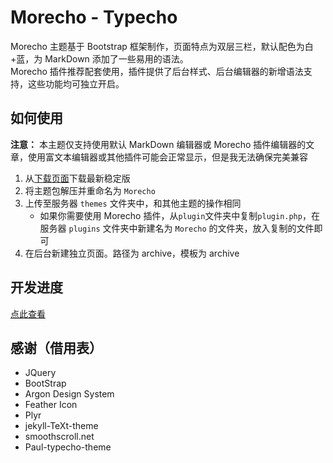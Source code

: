 # Morecho - Typecho

Morecho 主题基于 Bootstrap 框架制作，页面特点为双层三栏，默认配色为白+蓝，为 MarkDown 添加了一些易用的语法。  
Morecho 插件推荐配套使用，插件提供了后台样式、后台编辑器的新增语法支持，这些功能均可独立开启。

## 如何使用

**注意：** 本主题仅支持使用默认 MarkDown 编辑器或 Morecho 插件编辑器的文章，使用富文本编辑器或其他插件可能会正常显示，但是我无法确保完美兼容  

1. 从[下载页面](release)下载最新稳定版
1. 将主题包解压并重命名为 `Morecho`
1. 上传至服务器 `themes` 文件夹中，和其他主题的操作相同
    - 如果你需要使用 Morecho 插件，从`plugin`文件夹中复制`plugin.php`，在服务器 `plugins` 文件夹中新建名为 `Morecho` 的文件夹，放入复制的文件即可
1. 在后台新建独立页面。路径为 archive，模板为 archive

## 开发进度

[点此查看](progress.md)

## 感谢（借用表）

- JQuery
- BootStrap
- Argon Design System
- Feather Icon
- Plyr
- jekyll-TeXt-theme
- smoothscroll.net
- Paul-typecho-theme